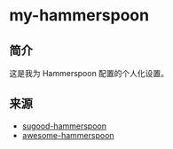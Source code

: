 
# my-hammerspoon

## 简介

这是我为 Hammerspoon 配置的个人化设置。

## 来源

- [sugood-hammerspoon](https://github.com/sugood/hammerspoon)
- [awesome-hammerspoon](https://github.com/ashfinal/awesome-hammerspoon)
